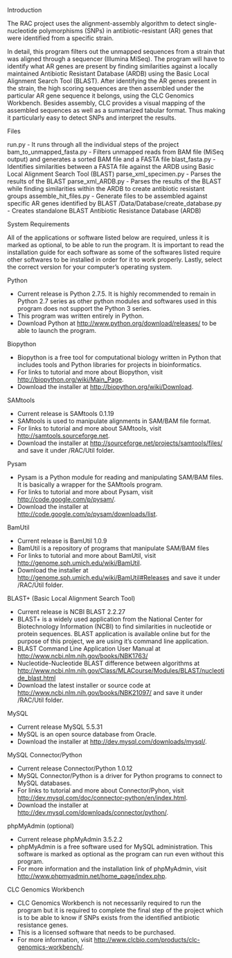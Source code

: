 Introduction

The RAC project uses the alignment-assembly algorithm to detect single-nucleotide polymorphisms (SNPs) in antibiotic-resistant (AR) genes that were identified from a specific strain. 

In detail, this program filters out the unmapped sequences from a strain that was aligned through a sequencer (Illumina MiSeq). The program will have to identify what AR genes are present by finding similarities against a locally maintained Antibiotic Resistant Database (ARDB) using the Basic Local Alignment Search Tool (BLAST). After identifying the AR genes present in the strain, the high scoring sequences are then assembled under the particular AR gene sequence it belongs, using the CLC Genomics Workbench. Besides assembly, CLC provides a visual mapping of the assembled sequences as well as a summarized tabular format. Thus making it particularly easy to detect SNPs and interpret the results. 


Files

run.py - It runs through all the individual steps of the project
bam_to_unmapped_fasta.py - Filters unmapped reads from BAM file (MiSeq output) and generates a sorted BAM file and a FASTA file
blast_fasta.py - Identifies similarities between a FASTA file against the ARDB using Basic Local Alignment Search Tool (BLAST)
parse_xml_specimen.py - Parses the results of the BLAST
parse_xml_ARDB.py - Parses the results of the BLAST while finding similarities within the ARDB to create antibiotic resistant groups
assemble_hit_files.py - Generate files to be assembled against specific AR genes identified by BLAST
/Data/Database/create_database.py - Creates standalone BLAST Antibiotic Resistance Database (ARDB)


System Requirements

All of the applications or software listed below are required, unless it is marked as optional, to be able to run the program. It is important to read the installation guide for each software as some of the softwares listed require other softwares to be installed in order for it to work properly. Lastly, select the correct version for your computer’s operating system.

Python
- Current release is Python 2.7.5. It is highly recommended to remain in Python 2.7 series as other python modules and softwares used in this program does not support the Python 3 series.
- This program was written entirely in Python.
- Download Python at http://www.python.org/download/releases/ to be able to launch the program.

Biopython
- Biopython is a free tool for computational biology written in Python that includes tools and Python libraries for projects in bioinformatics.
- For links to tutorial and more about Biopython, visit http://biopython.org/wiki/Main_Page.
- Download the installer at http://biopython.org/wiki/Download.

SAMtools
- Current release is SAMtools 0.1.19
- SAMtools is used to manipulate alignments in SAM/BAM file format.
- For links to tutorial and more about SAMtools, visit http://samtools.sourceforge.net.
- Download the installer at http://sourceforge.net/projects/samtools/files/ and save it under /RAC/Util folder.

Pysam
- Pysam is a Python module for reading and manipulating SAM/BAM files. It is basically a wrapper for the SAMtools program.
- For links to tutorial and more about Pysam, visit http://code.google.com/p/pysam/.
- Download the installer at http://code.google.com/p/pysam/downloads/list.

BamUtil
- Current release is BamUtil 1.0.9
- BamUtil is a repository of programs that manipulate SAM/BAM files
- For links to tutorial and more about BamUtil, visit http://genome.sph.umich.edu/wiki/BamUtil.
- Download the installer at http://genome.sph.umich.edu/wiki/BamUtil#Releases and save it under /RAC/Util folder.

BLAST+ (Basic Local Alignment Search Tool)
- Current release is NCBI BLAST 2.2.27
- BLAST+ is a widely used application from the National Center for Biotechnology Information (NCBI) to find similarities in nucleotide or protein sequences. BLAST application is available online but for the purpose of this project, we are using it’s command line application.
- BLAST Command Line Application User Manual at http://www.ncbi.nlm.nih.gov/books/NBK1763/
- Nucleotide-Nucleotide BLAST difference between algorithms at http://www.ncbi.nlm.nih.gov/Class/MLACourse/Modules/BLAST/nucleotide_blast.html 
- Download the latest installer or source code at http://www.ncbi.nlm.nih.gov/books/NBK21097/ and save it under /RAC/Util folder.

MySQL
- Current release MySQL 5.5.31
- MySQL is an open source database from Oracle.
- Download the installer at http://dev.mysql.com/downloads/mysql/.

MySQL Connector/Python
- Current release Connector/Python 1.0.12
- MySQL Connector/Python is a driver for Python programs to connect to MySQL databases.
- For links to tutorial and more about Connector/Pyhon, visit http://dev.mysql.com/doc/connector-python/en/index.html.
- Download the installer at http://dev.mysql.com/downloads/connector/python/.

phpMyAdmin (optional)
- Current release phpMyAdmin 3.5.2.2
- phpMyAdmin is a free software used for MySQL administration. This software is marked as optional as the program can run even without this program.
- For more information and the installation link of phpMyAdmin, visit http://www.phpmyadmin.net/home_page/index.php.

CLC Genomics Workbench
- CLC Genomics Workbench is not necessarily required to run the program but it is required to complete the final step of the project which is to be able to know if SNPs exists from the identified antibiotic resistance genes. 
- This is a licensed software that needs to be purchased.
- For more information, visit http://www.clcbio.com/products/clc-genomics-workbench/.
